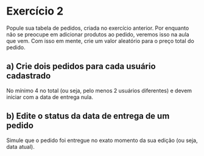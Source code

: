 # Exercício 2
Popule sua tabela de pedidos, criada no exercício anterior.
Por enquanto não se preocupe em adicionar produtos ao pedido, veremos isso na aula que vem.
Com isso em mente, crie um valor aleatório para o preço total do pedido.

## a) Crie dois pedidos para cada usuário cadastrado
No mínimo 4 no total (ou seja, pelo menos 2 usuários diferentes) e devem iniciar com a data de entrega nula.

## b) Edite o status da data de entrega de um pedido
Simule que o pedido foi entregue no exato momento da sua edição (ou seja, data atual).